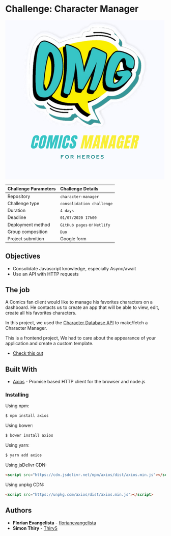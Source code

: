# Challenge: Character Manager

![logo](./assets/images/favicon/favicon.png)

|Challenge Parameters  |Challenge Details              |
|:---------------------|:------------------------------|
|Repository            |`character-manager`            |
|Challenge type        |`consolidation challenge`           |
|Duration              |`4 days`                       |
|Deadline              |`01/07/2020 17h00`             |
|Deployment method     |`GitHub pages` or `Netlify`                 |
|Group composition     |`Duo`                          |
|Project submition     |Google form|

 

## Objectives 

- Consolidate Javascript knowledge, especially Async/await
- Use an API with HTTP requests

## The job

A Comics fan client would like to manage his favorites characters on a dashboard. He contacts us to create an app that will be able to view, edit, create all his favorites characters. 

In this project, we used the [Character Database API](https://character-database.becode.xyz/) to make/fetch a Character Manager.  
  
This is a frontend project, We had to care about the appearance of your application and create a custom template.

* [Check this out](https://florianevangelista.github.io/character-manager/)

## Built With

* [Axios](https://github.com/axios/axios) - Promise based HTTP client for the browser and node.js

### Installing

Using npm:

```bash
$ npm install axios
```

Using bower:

```bash
$ bower install axios
```

Using yarn:

```bash
$ yarn add axios
```

Using jsDelivr CDN:

```html
<script src="https://cdn.jsdelivr.net/npm/axios/dist/axios.min.js"></script>
```

Using unpkg CDN:

```html
<script src="https://unpkg.com/axios/dist/axios.min.js"></script>
```

## Authors

* **Florian Evangelista** - [florianevangelista](https://github.com/florianevangelista)
* **Simon Thiry** - [ThiryS](https://github.com/ThiryS)